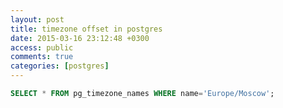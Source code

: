 ```yaml
---
layout: post
title: timezone offset in postgres
date: 2015-03-16 23:12:48 +0300
access: public
comments: true
categories: [postgres]
---
```


```sql
SELECT * FROM pg_timezone_names WHERE name='Europe/Moscow';
```
